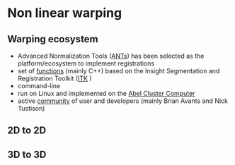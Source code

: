 # Non linear warping

## Warping ecosystem
  + Advanced Normalization Tools ([ANTs](http://stnava.github.io/ANTs/)) has been selected as the platform/ecosystem to implement registrations
  + set of [functions](https://github.com/stnava/ANTs) (mainly C++) based on the Insight Segmentation and Registration Toolkit ([ITK](https://itk.org/) )
  + command-line
  + run on Linux and implemented on the [Abel Cluster Computer](http://www.uio.no/english/services/it/research/hpc/abel/)
  + active [community](https://sourceforge.net/p/advants/discussion/) of user and developers (mainly Brian Avants and Nick Tustison)

## 2D to 2D

## 3D to 3D 
